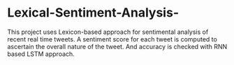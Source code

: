# Lexical-Sentiment-Analysis-
This project uses Lexicon-based approach for sentimental analysis of recent real time tweets. A sentiment score for each tweet is computed to ascertain the overall nature of the tweet. And accuracy is checked with RNN based LSTM approach.
